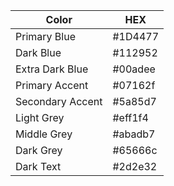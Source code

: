 | Color            | HEX     |
| ---------------- | ------- |
| Primary Blue     | #1D4477 |
| Dark Blue        | #112952 |
| Extra Dark Blue  | #00adee |
| Primary Accent   | #07162f |
| Secondary Accent | #5a85d7 |
| Light Grey       | #eff1f4 |
| Middle Grey      | #abadb7 |
| Dark Grey        | #65666c |
| Dark Text        | #2d2e32 |

